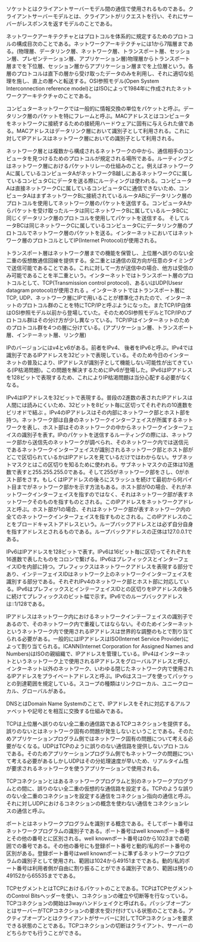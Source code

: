 ソケットとはクライアントサーバーモデル間の通信で使用されるものである。クライアントサーバーモデルとは、クライアントがリクエストを行い、それにサーバーがレスポンスを返すモデルのことである。  

ネットワークアーキテクチャとはプロトコルを体系的に規定するためのプロトコルの構成目次のことである。ネットワークアーキテクチャには1から7階層まである。(物理層、データリンク層、ネットワーク層、トランスポート層、セッション層、プレゼンテーション層、アプリケーション層)物理層からトランスポート層までを下位層、セッション層からアプリケーション層までを上位層という。各層のプロトコルは直下の層から受け取ったデータのみを利用し、それに適切な処理を施し、直上の層へと転送する。OSI参照モデル(Open System Interconnection reference model)とはISOによって1984年に作成されたネットワークアーキテクチャのことである。  

コンピュターネットワークでは一般的に情報交換の単位をパケットと呼ぶ。データリンク層のパケットを特にフレームと呼ぶ。MACアドレスとはコンピュータをネットワークに接続するための接続用ハードウェアに固有に与えられた値である。MACアドレスはデータリンク層において識別子として利用される。これに対してIPアドレスはネットワーク層においての識別子として利用される。  

ネットワーク層とは複数から構成されるネットワークの中から、通信相手のコンピュータを見つけるためのプロトコルが規定される場所である。ルーティングとはネットワーク層におけるパケットリレーの仕組みのこと。例えばネットワークAに属しているコンピュータAがネットワークB越しにあるネットワークCに属しているコンピュタCにデータを送る際にルーティングは使われる。コンピュータAは直接ネットワークCに属しているコンピュータCに通信できないため、コンピュータAはまずネットワークBに接続されているルータABにデータリンク層のプロトコルを使用してネットワーク層のパケットを送信する。コンピュータAからパケットを受け取ったルータは同じネットワークBに属しているルータBCに同じくデータリンク層のプロトコルを使用してパケットを送信する。  そしてルータBCは同じネットワークCに属しているコンピュータCにデータリンク層のプロトコルでネットワーク層のパケットを送る。インターネットにおいてはネットワーク層のプロトコルとしてIP(Internet Protocol)が使用される。  

トランスポート層はネットワーク層までの機能を保管し、上位層へ誤りのない全二重の仮想敵通信回線を提供する。全二重とは通信の双方向が任意のタイミングで送信可能であることである。これに対して一方が送信中の場合、他方は受信のみ可能であることを半二重という。インターネットではトランスポート層のプロトコルとして、TCP(Transmission control protocol)、あるいはUDP(Usesr datagram protocol)が使用される 。インターネットではトランスポート層にTCP, UDP、ネットワーク層にIPで用いることが標準化されたので、インターネットのプロトコル群のことを特にTCP/IPと呼ぶようになった。またTCP/IP自体はOSI参照モデル以前から登場していた。そのためOSI参照モデルとTCP/IPのプロトコル群はその分け方が少し異なっている。TCP/IPはインターネットのためのプロトコル群を4つの層に分けている。(アプリケーション層、トランスポート層、インテーネット層、リンク層)  

IPのバージョンにはv4とv6がある。前者をIPv4、 後者をIPv6と呼ぶ。IPv4では識別子であるIPアドレスを32ビットで表現している。そのため今日のインターネットの普及により、IPアドレスが識別子として機能しない可能性が出てきている(IP枯渇問題)。この問題を解決するためにIPv6が登場した。IPv6はIPアドレスを128ビットで表現するため、これによりIP枯渇問題は当分心配する必要がなくなる。  

IPv4はIPアドレスを32ビットで表現する。普段の2進数の表されたIPアドレスは人間には読みにくいため、32ビットを8ビット毎に区切ってそれぞれの10進数をビリオドで結ぶ 。IPv4のIPアドレスはその内部にネットワーク部とホスト部を持つ。ネットワーク部は自身のネットワークインターフェイスが所属するネットワークを表し、ホスト部はそのネットワークの中からネットワークインターフェイスの識別子を表す。IPのパケットを送信するルーティングの際には、ネットワーク部から送信先のネットワークが調べられ、そのネットワーク内では送信元であるネットワークインターフェイスが識別されるネットワーク部とホスト部がどこで区切られているかはIPアドレスを見ているだけではわからない。サブネットマスクとはこの区切りを知るために使われる。サブネットマスクの正体は10進数で表すと255.255.255.0である。そして255がネットワーク部をさし、0がホスト部をさす。もしくはIPアドレスの後ろにスラッシュを続けて最初から何バイト目までがネットワーク部かを示す方法もある。ホスト部が0の場合、それがネットワークインターフェイスを指すのではなく、それはネットワーク部が表すネットワークそのものを指すものとされる。このIPアドレスをネットワークアドレスと呼ぶ。ホスト部が1の場合、それはネットワーク部が表すネットワーク内の全てのネットワークインターフェイスを指すものとされる。このIPアドレスのことをブロードキャストアドレスという。ループバックアドレスとは必ず自分自身を指すアドレスとされるものである。ループバックアドレスの正体は127.0.0.1である。  

IPv6はIPアドレスを128ビットで表す。IPv6は16ビット毎に区切ってそれぞれを16進数で表したものをコロンで繋げる。IPv6はプレフィックスとインターフェイスIDを内部に持つ。プレフィックスはネットワークアドレスを表現する部分であり、インテーフェイスIDはネットワーク上のネットワークインターフェイスを識別する部分である。それぞれIPv4のネットワーク部とホスト部に対応している。IPv6はプレフィックスとインテーフェイスIDとの区切りをIPアドレスの後ろに続けてプレフィックスのビット幅で示す。IPv6でのループバックアドレスは::1/128である。  

IPアドレスはネットワーク内におけるネットワークインテーフェイスの識別子であるので、そのネットワーク内で重複してはならない。そのためインターネットというネットワーク内で使用されるIPアドレスは世界的な調整のもとで割り当てられる必要がある。一般的にはIPアドレスはISO(Internet Service Provider)によって割り当てられる。ICANN(Internet Corporation for Assigned Names and Numbers)はISOの親組織で、IPアドレスを管理している。IPv4はインターネットというネットワーク上で使用されるIPアドレスをグローバルアドレスと呼び、インターネット以外のネットワーク、いわゆる閉じたネットワーク内で使用されるIPアドレスをプライベートアドレスと呼ぶ。IPv6はスコープを使ってパッケっとの到達範囲を規定している。スコープの種類はリンクローカル、ユニークローカル、グローバルがある。  

DNSとはDomain Name Systemのことで、IPアドレスをそれに対応するアルファベットや記号とを相互に交換する仕組みである。  

TCPは上位層へ誤りのない全二重の通信路であるTCPコネクションを提供する。誤りのないとはネットワーク固有の問題が発生しないということである。そのためアプリケーションプログラム側ではネットワーク固有の問題について考える必要がなくなる。UDPはTCPのように誤りのない通信路を提供しないプロトコルである。そのためアプリケーションプログラム側でもネットワークの問題について考える必要があるしかしUDPはその分処理速度が早いため、リアルタイム性が要求されるネットワークを使うアプリケーションで使用される。  

TCPコネクションとはあるネットワークプログラムと別のネットワークプログラムとの間に、誤りのない全二重の仮想的な通信路を設定する。TCPのような誤りのない全二重のコネクションを設定する通信をコネクション指向の通信と呼ぶ。それに対しUDPにおけるコネクションの概念を使わない通信をコネクションレスの通信と呼ぶ。  

ポートとはネットワークプログラムを識別する概念である。そしてポート番号はネットワークプログラムの識別子である。ポート番号はwell knownポート番号とその他の番号とに区別される。well knownポート番号は0から1023までの範囲での番号である。その他の番号にも登録ポート番号と動的/私的ポート番号の区別がある。登録ポート番号はwell knownポートに準ずるネットワークプログラムの識別子として使用され、範囲は1024から49151までである。動的/私的ポート番号は利用者側が自由に割り振ることができる識別子であり、範囲は残りの49152から65535までである。  

TCPセグメントとはTCPにおけるパケットのことである。TCPはTCPセグメントのControl Bitsヘッダーを使い、コネクションの確立や切断等を行なっている。TCPコネクションの開始は3wayハンドシェイクと呼ばれる。パッシブオープンとはサーバーがTCPコネクションの要求を受け付けている状態のことである。アクティブオープンとはクライアントがサーバーに対してTCPコネクションを要求できる状態のことである。TCPコネクションの切断はクライアント、サーバーのどちらかでも行うことができる。  